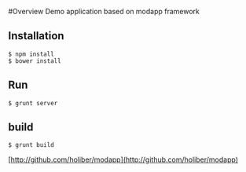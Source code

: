 #Overview
Demo application based on modapp framework
## Installation
	$ npm install
	$ bower install
## Run
	$ grunt server
## build
	$ grunt build
[http://github.com/holiber/modapp](http://github.com/holiber/modapp)